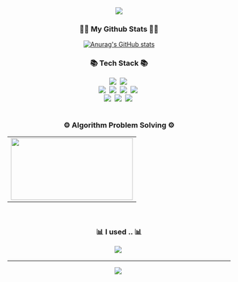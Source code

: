 <div align="center"><img src="https://capsule-render.vercel.app/api?type=waving&color=auto&height=300&section=header&text=Hi,%20I'm%20SuHyeok!&fontSize=90"/></div>
<h3 align="center">👩‍💻 My Github Stats 👩‍💻</h3>
<div align="center">

[![Anurag's GitHub stats](https://github-readme-stats.vercel.app/api?username=SUHYEOK9799&hide_title=true&show_icons=true&include_all_commits=true&disable_animations=true&theme=vue)](https://github.com/anuraghazra/github-readme-stats)
</div>
<h3 align="center">📚 Tech Stack 📚</h3>
<p align="center">
  <img src="https://img.shields.io/badge/Java-007396?style=flat-square&logo=Java&logoColor=white"/></a>&nbsp
  <img src="https://img.shields.io/badge/Javascript-ffb13b?style=flat-square&logo=javascript&logoColor=white"/></a>&nbsp 
  <br>
  <img src="https://img.shields.io/badge/Mysql-E6B91E?style=flat-square&logo=MySql&logoColor=white"/></a>&nbsp 
  <img src="https://img.shields.io/badge/Vue.js-092E20?style=flat-square&logo=Vue.js&logoColor=white"/></a>&nbsp 
  <img src="https://img.shields.io/badge/Spring-339933?style=flat-square&logo=Spring&logoColor=white"/>&nbsp 
  <img src="https://img.shields.io/badge/Android-339933?style=flat-square&logo=Android&logoColor=white"/>&nbsp 
  <br>
  <img src="https://img.shields.io/badge/Jenkins-CB6E6E?style=flat-square&logo=Jenkins&logoColor=white"/>&nbsp 
  <img src="https://img.shields.io/badge/Docker-0A12F9?style=flat-square&logo=Docker&logoColor=white"/>&nbsp 
  <img src="https://img.shields.io/badge/Amazon-9A8E25?style=flat-square&logo=Amazon&logoColor=white"/>&nbsp 
  <br><br>
  

</p>

<h3 align="center">⚙ Algorithm Problem Solving ⚙</h3>
<div align="center">
  <table>
    <tr>
      <td>
         <a href="https://solved.ac/rlatngur10"><img height="140px" width="275px" src="http://mazassumnida.wtf/api/v2/generate_badge?boj=rlatngur10" /></a>
      </td>
   </tr>
  </table>
</div><br>

<div align="center">
  <h3 align="center">📊 I used .. 📊</h3>
  <img src="https://github-readme-stats.vercel.app/api/top-langs/?username=SUHYEOK9799"/>&nbsp 
  <hr>
<img src="https://hits.seeyoufarm.com/api/count/incr/badge.svg?url=https%3A%2F%2Fgithub.com%2FSUHYEOK97&count_bg=%23000000&title_bg=%23706E6E&icon=&icon_color=%23E7E7E7&title=hits&edge_flat=false"/></a>&nbsp 
</div>



